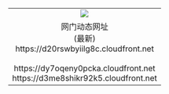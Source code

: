 ﻿<table>
  <tr></tr>
  <tr><td colspan=2 align=center><img src="https://d20rswbyiilg8c.cloudfront.net/Up/oGate.jpg" /></td></tr>
  <tr><td colspan=2 align=center>网门动态网址<br/>(最新)
<br>https://d20rswbyiilg8c.cloudfront.net
<br/>
<br>https://dy7oqeny0pcka.cloudfront.net
<br>https://d3me8shikr92k5.cloudfront.net
    </td>
  </tr>
</table>
